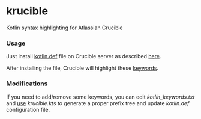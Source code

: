 # krucible
Kotlin syntax highlighting for Atlassian Crucible

### Usage
Just install [kotlin.def](krucible/kotlin.def) file on Crucible server as described 
[here](https://confluence.atlassian.com/fishkb/configure-syntax-highlighting-for-non-standard-file-extensions-300811223.html).

After installing the file, Crucible will highlight these [keywords](krucible/kotlin-keywords.txt).

### Modifications
If you need to add/remove some keywords, you can edit *kotlin_keywords.txt* and 
[use](https://kotlinlang.org/docs/tutorials/command-line.html) *krucible.kts* to generate a proper prefix tree and update 
*kotlin.def* configuration file.

